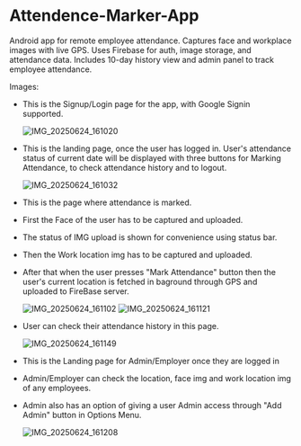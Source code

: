 # Attendence-Marker-App
Android app for remote employee attendance. Captures face and workplace images with live GPS. Uses Firebase for auth, image storage, and attendance data. Includes 10-day history view and admin panel to track employee attendance.

Images:

- This is the Signup/Login page for the app, with Google Signin supported.

    ![IMG_20250624_161020](https://github.com/user-attachments/assets/29fba56e-0709-491a-9563-dc8124b53d62)



- This is the landing page, once the user has logged in. User's attendance status of current date will be displayed with three buttons for Marking Attendance, to check attendance history and to logout.

   ![IMG_20250624_161032](https://github.com/user-attachments/assets/d22a7221-b1ff-40d0-9436-7cedcbbe88e6)


- This is the page where attendance is marked.
- First the Face of the user has to be captured and uploaded.
- The status of IMG upload is shown for convenience using status bar.
- Then the Work location img has to be captured and uploaded.
- After that when the user presses "Mark Attendance" button then the user's current location is fetched in baground through GPS and uploaded to FireBase server.

    ![IMG_20250624_161102](https://github.com/user-attachments/assets/74fdca89-84c2-48ba-9fdc-e093869ce576)
    ![IMG_20250624_161121](https://github.com/user-attachments/assets/219355bf-5ac0-4c77-8de1-ed665229d7d7)



- User can check their attendance history in this page.

    ![IMG_20250624_161149](https://github.com/user-attachments/assets/b9e180a2-0003-46c9-8748-f4e4ad1be621)


- This is the Landing page for Admin/Employer once they are logged in
- Admin/Employer can check the location, face img and work location img of any employees.
- Admin also has an option of giving a user Admin access through "Add Admin" button in Options Menu.

  ![IMG_20250624_161208](https://github.com/user-attachments/assets/533725eb-1378-44bf-950f-c96e8b1abf02)

